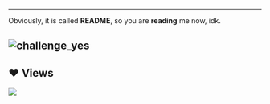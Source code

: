 
-----
Obviously, it is called **README**, so you are **reading** me now, idk. 

![challenge_yes](https://i.alexflipnote.dev/4h93guy.png)
-----

## ❤ Views 
<a href="https://github.com/lumiowastaken/github-profile-views-counter">
    <img src="https://komarev.com/ghpvc/?username=lumiowastaken">
</a>
